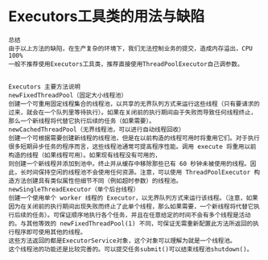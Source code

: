 # Executors工具类的用法与缺陷
    总结
    由于以上方法的缺陷，在生产复杂的环境下，我们无法控制业务的提交，造成内存溢出，CPU 100%
    一般不推荐使用Executors工具类，推荐直接使用ThreadPoolExecutor自己调参数。
    
    
    Executors 主要方法说明
    newFixedThreadPool（固定大小线程池）
    创建一个可重用固定线程集合的线程池，以共享的无界队列方式来运行这些线程（只有要请求的过来，就会在一个队列里等待执行）。如果在关闭前的执行期间由于失败而导致任何线程终止，那么一个新线程将代替它执行后续的任务（如果需要）。
    newCachedThreadPool（无界线程池，可以进行自动线程回收）
    创建一个可根据需要创建新线程的线程池，但是在以前构造的线程可用时将重用它们。对于执行很多短期异步任务的程序而言，这些线程池通常可提高程序性能。调用 execute 将重用以前构造的线程（如果线程可用）。如果现有线程没有可用的，
    则创建一个新线程并添加到池中。终止并从缓存中移除那些已有 60 秒钟未被使用的线程。因此，长时间保持空闲的线程池不会使用任何资源。注意，可以使用 ThreadPoolExecutor 构造方法创建具有类似属性但细节不同（例如超时参数）的线程池。
    newSingleThreadExecutor（单个后台线程）
    创建一个使用单个 worker 线程的 Executor，以无界队列方式来运行该线程。（注意，如果因为在关闭前的执行期间出现失败而终止了此单个线程，那么如果需要，一个新线程将代替它执行后续的任务）。可保证顺序地执行各个任务，并且在任意给定的时间不会有多个线程是活动的。与其他等效的 newFixedThreadPool(1) 不同，可保证无需重新配置此方法所返回的执行程序即可使用其他的线程。
    这些方法返回的都是ExecutorService对象，这个对象可以理解为就是一个线程池。
    这个线程池的功能还是比较完善的。可以提交任务submit()可以结束线程池shutdown()。

    

    
